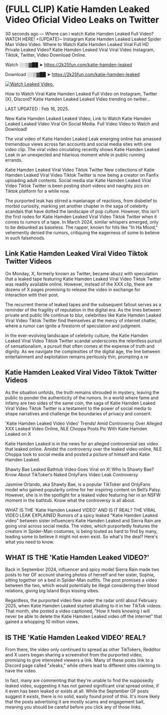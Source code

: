 # (FULL CLIP) Katie Hamden Leaked Video Oficial Video Leaks on Twitter

30 seconds ago — Where can i watch Katie Hamden Leaked Full Video? WATCH HERE! +(UPDATE)~ Instagram Katie Hamden Leaked Leaked Spider Man Video Video. Where to Watch Katie Hamden Leaked Viral Full HD Private Leaked Video? Katie Hamden Leaked Viral Viral Video Instagram, Tiktok, Twitter, Video Download Online.

Watch ░░▒▓██ ➤ https://2k25fun.com/katie-hamden-leaked

Download ░░▒▓██ ➤ https://2k25fun.com/katie-hamden-leaked

[![Watch Leaked Video.](https://miro.medium.com/v2/resize:fit:828/format:webp/1*cilzJN44JGOrTw9NJCrNHA.gif "Watch Leaked Video")](https://2k25fun.com/katie-hamden-leaked)

How to Watch Viral Katie Hamden Leaked Full Video on Instagram, Twitter (X), Discord? Katie Hamden Leaked Leaked Video trending on twitter...

LAST UPDATED : Feb 16, 2025.

New Katie Hamden Leaked Leaked Video, Link to Watch Katie Hamden Leaked Leaked Video Viral On Social Media. Full Video Video to Watch and Download!

The viral video of Katie Hamden Leaked Leak emerging online has amassed tremendous views across fan accounts and social media sites with one video clip. The viral video circulating recently shows Katie Hamden Leaked Leak in an unexpected and hilarious moment while in public running errands.

Katie Hamden Leaked Viral Video Tiktok Twitter New collections of Katie Hamden Leaked Viral Video Tiktok Twitter is now being a creator on Fanfix uploading adult contents. Social media star Katie Hamden Leaked Viral Video Tiktok Twitter is been posting short videos and naughty pics on Tiktok platform for a while now.

The purported leak has stirred a maelanage of reactions, from disbelief to morbid curiosity, marking yet another chapter in the saga of celebrity scandals that have dotted the landscape of pop culture. However, this isn't the first rodeo for Katie Hamden Leaked Viral Video Tiktok Twitter when it comes to rumors of a tape. In March 2024, similar whispers emerged, only to be debunked as baseless. The rapper, known for hits like "In Ha Mood," vehemently denied the rumors, critiquing the eagerness of some to believe in such falsehoods.

## Link Katie Hamden Leaked Viral Video Tiktok Twitter Videos

On Monday, X, formerly known as Twitter, became abuzz with speculation that a leaked tape featuring Katie Hamden Leaked Viral Video Tiktok Twitter was readily available online. However, instead of the XXX clip, there are dozens of X pages promising to release the video in exchange for interaction with their post.

The recurrent theme of leaked tapes and the subsequent fallout serves as a reminder of the fragility of reputation in the digital era. As the lines between private and public life continue to blur, celebrities like Katie Hamden Leaked Viral Video Tiktok Twitter find themselves at the mercy of internet chatter, where a rumor can ignite a firestorm of speculation and judgment.

In the ever-evolving landscape of celebrity culture, the Katie Hamden Leaked Viral Video Tiktok Twitter scandal underscores the relentless pursuit of sensationalism, a pursuit that often comes at the expense of truth and dignity. As we navigate the complexities of the digital age, the line between entertainment and exploitation remains perilously thin, prompting a re

##  Katie Hamden Leaked Viral Video Tiktok Twitter Videos

As the situation unfolds, the truth remains shrouded in mystery, leaving the public to ponder the authenticity of the rumors. In a world where fame and infamy are two sides of the same coin, the saga of Katie Hamden Leaked Viral Video Tiktok Twitter is a testament to the power of social media to shape narratives and challenge the boundaries of privacy and consent.

'Katie Hamden Leaked Video Video' Trends! Amid Controversy Over Alleged XXX Leaked Video Online, NLE Choppa Posts Pic With Katie Hamden Leaked on X

Katie Hamden Leaked is in the news for an alleged controversial sex video that leaked online. Amidst the controversy over the leaked video online, NLE Choppa took to social media and posted a picture of himself and Katie Hamden Leaked.

Shawty Bae Leaked Bathtub Video Goes Viral on X! Who Is Shawty Bae? Know About TikToker’s Naked OnlyFans Video Leak Controversy

Jasmine Orlando, aka Shawty Bae, is a popular TikToker and OnlyFans model who gained popularity online for her inspiring content on Bell’s Palsy. However, she is in the spotlight for a leaked video featuring her in an NSFW moment in the bathtub. Know what the controversy is all about.

WHAT IS THE 'Katie Hamden Leaked VIDEO' AND IS IT REAL? THE VIRAL VIDEO LEAK EXPLAINED Rumors of a spicy leaked "Katie Hamden Leaked video" between sister influencers Katie Hamden Leaked and Sierra Rain are going viral across social media. The video, which purportedly features the creators in Spider-Man costumes, is being touted as hard to find by many, leading some to believe it might not even exist. So what's the deal? Here's what you need to know.

## WHAT IS THE 'Katie Hamden Leaked VIDEO?'

Back in September 2024, influencer and spicy model Sierra Rain made two posts to her OF account sharing photos of herself and her sister, Sophie, sitting together on a bed in Spider-Man outfits. The post promises a video between the two, which would potentially be illegal considering their blood relations, giving big Island Boys kissing vibes.

Regardless, the purported video flew under the radar until about February 2025, when Katie Hamden Leaked started alluding to it in her TikTok videos. That month, she posted a video captioned, "How it feels knowing I will never be able to delete the Katie Hamden Leaked video off the internet" that gained a whopping 10 million views.

## IS THE 'Katie Hamden Leaked VIDEO' REAL?

From there, the video only continued to spread as other TikTokers, Redditor and X users began sharing a screenshot from the purported video, promising to give interested viewers a link. Many of these posts link to a Discord page called "xleaks," while others lead to different sites claiming to have the video.

In fact, many are commenting that they're unable to find the supposedly leaked video, suggesting it has not gained significant viral spread online, if it even has been leaked or exists at all. While the September OF posts suggest it exists, there is no solid, easily found proof of this. It's more likely that the posts advertising it are mostly scams and engagement bait, meaning you should be careful before you click any of those links.